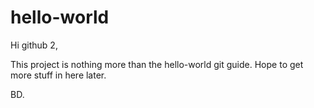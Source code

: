 hello-world
===========

Hi github 2,

This project is nothing more than the hello-world git guide.
Hope to get more stuff in here later.

BD.
